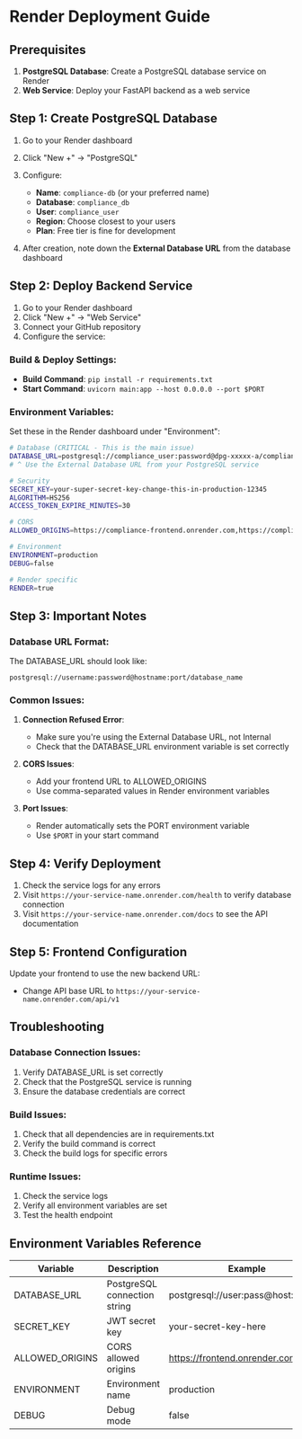 # Render Deployment Guide

## Prerequisites

1. **PostgreSQL Database**: Create a PostgreSQL database service on Render
2. **Web Service**: Deploy your FastAPI backend as a web service

## Step 1: Create PostgreSQL Database

1. Go to your Render dashboard
2. Click "New +" → "PostgreSQL"
3. Configure:
   - **Name**: `compliance-db` (or your preferred name)
   - **Database**: `compliance_db`
   - **User**: `compliance_user`
   - **Region**: Choose closest to your users
   - **Plan**: Free tier is fine for development

4. After creation, note down the **External Database URL** from the database dashboard

## Step 2: Deploy Backend Service

1. Go to your Render dashboard
2. Click "New +" → "Web Service"
3. Connect your GitHub repository
4. Configure the service:

### Build & Deploy Settings:
- **Build Command**: `pip install -r requirements.txt`
- **Start Command**: `uvicorn main:app --host 0.0.0.0 --port $PORT`

### Environment Variables:
Set these in the Render dashboard under "Environment":

```bash
# Database (CRITICAL - This is the main issue)
DATABASE_URL=postgresql://compliance_user:password@dpg-xxxxx-a/compliance_db
# ^ Use the External Database URL from your PostgreSQL service

# Security
SECRET_KEY=your-super-secret-key-change-this-in-production-12345
ALGORITHM=HS256
ACCESS_TOKEN_EXPIRE_MINUTES=30

# CORS
ALLOWED_ORIGINS=https://compliance-frontend.onrender.com,https://compliance-ui.onrender.com,https://compliance-ui.netlify.app

# Environment
ENVIRONMENT=production
DEBUG=false

# Render specific
RENDER=true
```

## Step 3: Important Notes

### Database URL Format:
The DATABASE_URL should look like:
```
postgresql://username:password@hostname:port/database_name
```

### Common Issues:

1. **Connection Refused Error**: 
   - Make sure you're using the External Database URL, not Internal
   - Check that the DATABASE_URL environment variable is set correctly

2. **CORS Issues**:
   - Add your frontend URL to ALLOWED_ORIGINS
   - Use comma-separated values in Render environment variables

3. **Port Issues**:
   - Render automatically sets the PORT environment variable
   - Use `$PORT` in your start command

## Step 4: Verify Deployment

1. Check the service logs for any errors
2. Visit `https://your-service-name.onrender.com/health` to verify database connection
3. Visit `https://your-service-name.onrender.com/docs` to see the API documentation

## Step 5: Frontend Configuration

Update your frontend to use the new backend URL:
- Change API base URL to `https://your-service-name.onrender.com/api/v1`

## Troubleshooting

### Database Connection Issues:
1. Verify DATABASE_URL is set correctly
2. Check that the PostgreSQL service is running
3. Ensure the database credentials are correct

### Build Issues:
1. Check that all dependencies are in requirements.txt
2. Verify the build command is correct
3. Check the build logs for specific errors

### Runtime Issues:
1. Check the service logs
2. Verify all environment variables are set
3. Test the health endpoint

## Environment Variables Reference

| Variable | Description | Example |
|----------|-------------|---------|
| DATABASE_URL | PostgreSQL connection string | postgresql://user:pass@host:port/db |
| SECRET_KEY | JWT secret key | your-secret-key-here |
| ALLOWED_ORIGINS | CORS allowed origins | https://frontend.onrender.com |
| ENVIRONMENT | Environment name | production |
| DEBUG | Debug mode | false |
